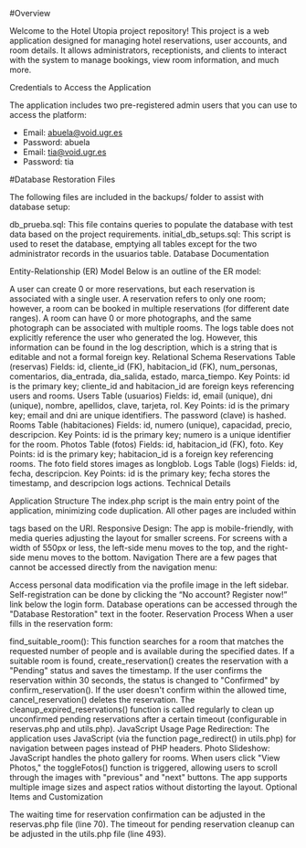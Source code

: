 #Overview

Welcome to the Hotel Utopia project repository! This project is a web application designed for managing hotel reservations, user accounts, and room details. It allows administrators, receptionists, and clients to interact with the system to manage bookings, view room information, and much more.

Credentials to Access the Application

The application includes two pre-registered admin users that you can use to access the platform:

- Email: abuela@void.ugr.es
- Password: abuela
- Email: tia@void.ugr.es
- Password: tia

#Database Restoration Files

The following files are included in the backups/ folder to assist with database setup:

db_prueba.sql: This file contains queries to populate the database with test data based on the project requirements.
initial_db_setups.sql: This script is used to reset the database, emptying all tables except for the two administrator records in the usuarios table.
Database Documentation

Entity-Relationship (ER) Model
Below is an outline of the ER model:

A user can create 0 or more reservations, but each reservation is associated with a single user.
A reservation refers to only one room; however, a room can be booked in multiple reservations (for different date ranges).
A room can have 0 or more photographs, and the same photograph can be associated with multiple rooms.
The logs table does not explicitly reference the user who generated the log. However, this information can be found in the log description, which is a string that is editable and not a formal foreign key.
Relational Schema
Reservations Table (reservas)
Fields: id, cliente_id (FK), habitacion_id (FK), num_personas, comentarios, dia_entrada, dia_salida, estado, marca_tiempo.
Key Points: id is the primary key; cliente_id and habitacion_id are foreign keys referencing users and rooms.
Users Table (usuarios)
Fields: id, email (unique), dni (unique), nombre, apellidos, clave, tarjeta, rol.
Key Points: id is the primary key; email and dni are unique identifiers. The password (clave) is hashed.
Rooms Table (habitaciones)
Fields: id, numero (unique), capacidad, precio, descripcion.
Key Points: id is the primary key; numero is a unique identifier for the room.
Photos Table (fotos)
Fields: id, habitacion_id (FK), foto.
Key Points: id is the primary key; habitacion_id is a foreign key referencing rooms. The foto field stores images as longblob.
Logs Table (logs)
Fields: id, fecha, descripcion.
Key Points: id is the primary key; fecha stores the timestamp, and descripcion logs actions.
Technical Details

Application Structure
The index.php script is the main entry point of the application, minimizing code duplication. All other pages are included within <main> tags based on the URI.
Responsive Design: The app is mobile-friendly, with media queries adjusting the layout for smaller screens. For screens with a width of 550px or less, the left-side menu moves to the top, and the right-side menu moves to the bottom.
Navigation
There are a few pages that cannot be accessed directly from the navigation menu:

Access personal data modification via the profile image in the left sidebar.
Self-registration can be done by clicking the “No account? Register now!” link below the login form.
Database operations can be accessed through the "Database Restoration" text in the footer.
Reservation Process
When a user fills in the reservation form:

find_suitable_room(): This function searches for a room that matches the requested number of people and is available during the specified dates.
If a suitable room is found, create_reservation() creates the reservation with a "Pending" status and saves the timestamp.
If the user confirms the reservation within 30 seconds, the status is changed to "Confirmed" by confirm_reservation(). If the user doesn't confirm within the allowed time, cancel_reservation() deletes the reservation.
The cleanup_expired_reservations() function is called regularly to clean up unconfirmed pending reservations after a certain timeout (configurable in reservas.php and utils.php).
JavaScript Usage
Page Redirection: The application uses JavaScript (via the function page_redirect() in utils.php) for navigation between pages instead of PHP headers.
Photo Slideshow: JavaScript handles the photo gallery for rooms. When users click "View Photos," the toggleFotos() function is triggered, allowing users to scroll through the images with "previous" and "next" buttons.
The app supports multiple image sizes and aspect ratios without distorting the layout.
Optional Items and Customization

The waiting time for reservation confirmation can be adjusted in the reservas.php file (line 70).
The timeout for pending reservation cleanup can be adjusted in the utils.php file (line 493).
